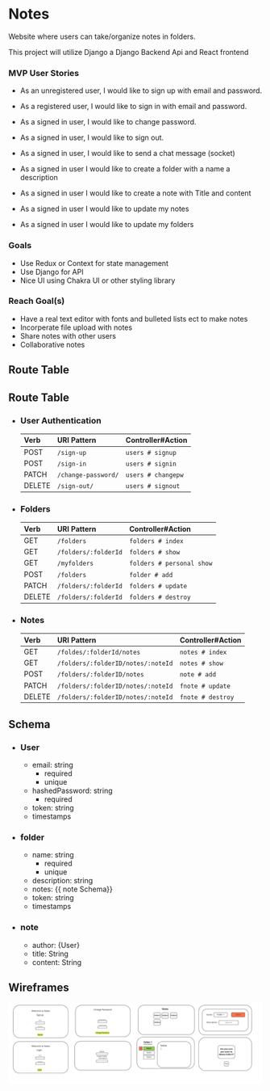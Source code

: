 # Notes

Website where users can take/organize notes in folders.

This project will utilize Django a Django Backend Api and React frontend

### MVP User Stories

- As an unregistered user, I would like to sign up with email and password.
- As a registered user, I would like to sign in with email and password.

- As a signed in user, I would like to change password.
- As a signed in user, I would like to sign out.
- As a signed in user, I would like to send a chat message (socket)

- As a signed in user I would like to create a folder with a name a description
  
- As a signed in user I would like to create a note with Title and content
  
- As a signed in user I would like to update my notes

- As a signed in user I would like to update my folders
  
### Goals

-  Use Redux or Context for state management
-  Use Django for API
- Nice UI using Chakra UI or other styling library

### Reach Goal(s)

- Have a real text editor with fonts and bulleted lists ect to make notes
- Incorperate file upload with notes
- Share notes with other users
- Collaborative notes
  

## Route Table

## Route Table
- ### User Authentication
   | Verb   | URI Pattern         | Controller#Action |
   | ------ | ------------------- | ----------------- |
   | POST   | `/sign-up`          | `users # signup`    |
   | POST   | `/sign-in`          | `users # signin`    |
   | PATCH  | `/change-password/` | `users # changepw`  |
   | DELETE | `/sign-out/`        | `users # signout `  |

 - ### Folders
   | Verb   | URI Pattern | Controller#Action    |
   | ------ | ----------- | -------------------- |
   | GET    | `/folders` | `folders # index` |
   | GET    | `/folders/:folderId` | `folders # show` |
   | GET    | `/myfolders`| `folders # personal show` |
   | POST   | `/folders` | `folder # add` |
   | PATCH  | `/folders/:folderId`  | `folders # update`|
   | DELETE | `/folders/:folderId`  | `folders # destroy`|

 - ### Notes
   | Verb   | URI Pattern | Controller#Action    |
   | ------ | ----------- | -------------------- |
   | GET    | `/foldes/:folderId/notes` | `notes # index` |
   | GET    | `/folders/:folderID/notes/:noteId` | `notes # show` |
   | POST   | `/folders/:folderID/notes` | `note # add` |
   | PATCH  | `/folders/:folderID/notes/:noteId`  | `fnote # update`|
   | DELETE | `/folders/:folderID/notes/:noteId`  | `fnote # destroy`|

## Schema

 - ### User
   - email: string
       - required
       - unique
   - hashedPassword: string
       - required
   - token: string
   - timestamps

 - ### folder
   - name: string
       - required
       - unique
   - description: string 
   - notes: {{ note Schema}}
   - token: string
   - timestamps

 - ### note
   - author: {User}
   - title: String
   - content: String
  
  ## Wireframes
  ![Wireframes](wireframes.jpg)